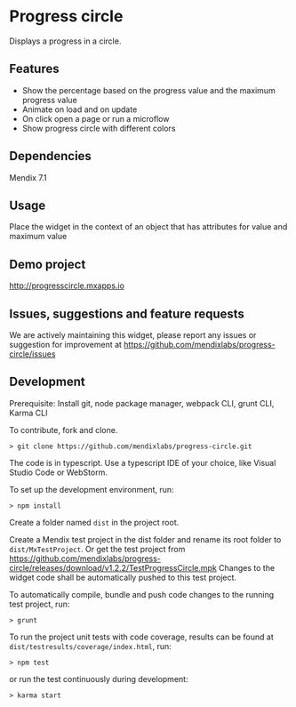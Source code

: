 # Progress circle
Displays a progress in a circle.

## Features
* Show the percentage based on the progress value and the maximum progress value
* Animate on load and on update
* On click open a page or run a microflow
* Show progress circle with different colors

## Dependencies
Mendix 7.1

## Usage
Place the widget in the context of an object that has attributes for value and maximum value

## Demo project
http://progresscircle.mxapps.io

## Issues, suggestions and feature requests
We are actively maintaining this widget, please report any issues or suggestion for improvement at https://github.com/mendixlabs/progress-circle/issues

## Development
Prerequisite: Install git, node package manager, webpack CLI, grunt CLI, Karma CLI

To contribute, fork and clone.

    > git clone https://github.com/mendixlabs/progress-circle.git

The code is in typescript. Use a typescript IDE of your choice, like Visual Studio Code or WebStorm.

To set up the development environment, run:

    > npm install

Create a folder named `dist` in the project root.


Create a Mendix test project in the dist folder and rename its root folder to `dist/MxTestProject`. Or get the test project from https://github.com/mendixlabs/progress-circle/releases/download/v1.2.2/TestProgressCircle.mpk Changes to the widget code shall be automatically pushed to this test project.

To automatically compile, bundle and push code changes to the running test project, run:

    > grunt

To run the project unit tests with code coverage, results can be found at `dist/testresults/coverage/index.html`, run:

    > npm test

or run the test continuously during development:

    > karma start

